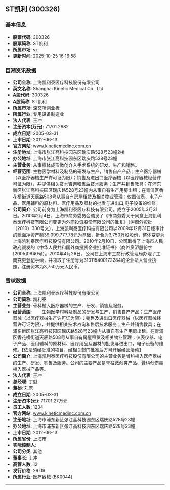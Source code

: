 ## ST凯利 (300326)

### 基本信息

- **股票代码**: 300326
- **股票简称**: ST凯利
- **所属市场**: sz
- **更新时间**: 2025-10-25 16:16:58

### 巨潮资讯数据

- **公司全称**: 上海凯利泰医疗科技股份有限公司
- **英文名称**: Shanghai Kinetic Medical Co., Ltd.
- **A股代码**: 300326
- **A股简称**: ST凯利
- **所属市场**: 深交所创业板
- **所属行业**: 专用设备制造业
- **法人代表**: 王冲
- **注册资本(万元)**: 71701.2682
- **成立日期**: 2005-03-31
- **上市日期**: 2012-06-13
- **官方网站**: www.kineticmedinc.com.cn
- **注册地址**: 上海市张江高科技园东区瑞庆路528号23幢2楼
- **办公地址**: 上海市张江高科技园东区瑞庆路528号23幢
- **主营业务**: 从事椎体成形微创介入手术系统的研发、生产和销售。
- **经营范围**: 生物医学材料及制品的研发与生产，销售自产产品；生产医疗器械（以医疗器械生产许可证为限）；销售及进出口医疗器械（以医疗器械经营许可证为限），并提供相关技术咨询和售后技术服务；生产并销售教具；在浦东新区张江高科技园区瑞庆路528号23幢内从事自有生产用房出租；在青浦区香花桥街道天辰路508号从事自有房屋租赁及相关物业管理；仪器仪表、电子产品、医用辅料的原材料、医疗用品及器材的批发与进出口,电子设备的维修。
- **公司简介**: 公司前身为上海凯利泰医疗科技有限公司，成立于2005年3月31日。2010年2月4日，上海市商务委员会颁发了《市商务委关于同意上海凯利泰医疗科技有限公司变更为外商投资股份有限公司的批复》（沪商外资批（2010）330号文），上海凯利泰医疗科技有限公司以2009年12月31日经审计的账面净资产额39,099,777.78元为基础，折合为3,750万股股份，整体变更为上海凯利泰医疗科技股份有限公司。2010年2月10日，公司取得了上海市人民政府颁发的《中华人民共和国外商投资企业批准证书》（商外资沪股份字[2005]0940号）。2010年4月26日，公司在上海市工商行政管理局办理了工商变更登记手续，并领取了注册号为310115400172284的企业法人营业执照，注册资本为3,750万元人民币。

### 雪球数据

- **公司全称**: 上海凯利泰医疗科技股份有限公司
- **公司简称**: 凯利泰
- **主营业务**: 骨科植入医疗器械的生产、研发、销售及服务。
- **经营范围**: 　　生物医学材料及制品的研发与生产，销售自产产品；生产医疗器械（以医疗器械生产许可证为限）；销售及进出口医疗器械（以医疗器械经营许可证为限），并提供相关技术咨询和售后技术服务；生产并销售教具；在浦东新区张江高科技园区瑞庆路528号23幢内从事自有生产用房出租。在青浦区香花桥街道天辰路508号从事自有房屋租赁及相关物业管理；仪表仪器、电子产品、医用辅料的原材料、医疗用品及器材的批发与进出口，电子设备的维修。【依法须经批准的项目，经相关部门批准后方可开展经营活动】
- **公司简介**: 上海凯利泰医疗科技股份有限公司的主营业务是骨科植入医疗器械的生产、研发、销售及服务。公司的主要产品是脊柱微创类产品、骨科创伤类植入器械产品等。
- **法人代表**: 王冲
- **总经理**: 丁魁
- **董秘**: 刘庆
- **成立日期**: 2005-03-31
- **注册资本(元)**: 71701.27万元
- **员工人数**: 1234
- **官方网站**: www.kineticmedinc.com.cn
- **注册地址**: 上海市浦东新区张江高科技园东区瑞庆路528号23幢
- **办公地址**: 上海市浦东新区张江高科技园东区瑞庆路528号23幢
- **上市日期**: 2012-06-13
- **所属省份**: 上海市
- **实际控制人**: 
- **公司分类**: 其他
- **董事长**: 王冲
- **高管人数**: 12
- **发行价格**: 29.09
- **所属行业**: 医疗器械 (BK0044)

---